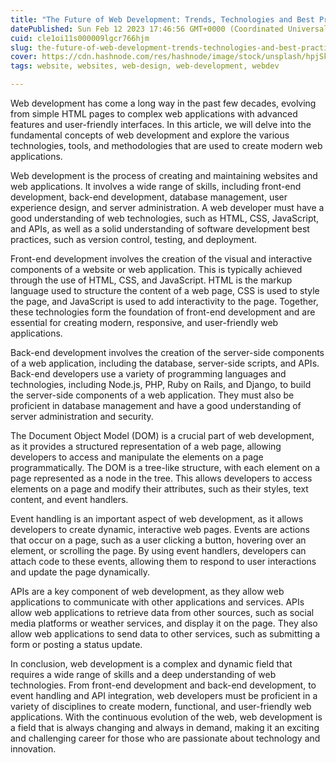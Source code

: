 ```yaml
---
title: "The Future of Web Development: Trends, Technologies and Best Practices for Building Dynamic and Scalable Websites"
datePublished: Sun Feb 12 2023 17:46:56 GMT+0000 (Coordinated Universal Time)
cuid: cle1oi11s000009lgcr766hjm
slug: the-future-of-web-development-trends-technologies-and-best-practices-for-building-dynamic-and-scalable-websites
cover: https://cdn.hashnode.com/res/hashnode/image/stock/unsplash/hpjSkU2UYSU/upload/1ea91e824b2113d64fe6741de13320d9.jpeg
tags: website, websites, web-design, web-development, webdev

---
```


Web development has come a long way in the past few decades, evolving from simple HTML pages to complex web applications with advanced features and user-friendly interfaces. In this article, we will delve into the fundamental concepts of web development and explore the various technologies, tools, and methodologies that are used to create modern web applications.

Web development is the process of creating and maintaining websites and web applications. It involves a wide range of skills, including front-end development, back-end development, database management, user experience design, and server administration. A web developer must have a good understanding of web technologies, such as HTML, CSS, JavaScript, and APIs, as well as a solid understanding of software development best practices, such as version control, testing, and deployment.

Front-end development involves the creation of the visual and interactive components of a website or web application. This is typically achieved through the use of HTML, CSS, and JavaScript. HTML is the markup language used to structure the content of a web page, CSS is used to style the page, and JavaScript is used to add interactivity to the page. Together, these technologies form the foundation of front-end development and are essential for creating modern, responsive, and user-friendly web applications.

Back-end development involves the creation of the server-side components of a web application, including the database, server-side scripts, and APIs. Back-end developers use a variety of programming languages and technologies, including Node.js, PHP, Ruby on Rails, and Django, to build the server-side components of a web application. They must also be proficient in database management and have a good understanding of server administration and security.

The Document Object Model (DOM) is a crucial part of web development, as it provides a structured representation of a web page, allowing developers to access and manipulate the elements on a page programmatically. The DOM is a tree-like structure, with each element on a page represented as a node in the tree. This allows developers to access elements on a page and modify their attributes, such as their styles, text content, and event handlers.

Event handling is an important aspect of web development, as it allows developers to create dynamic, interactive web pages. Events are actions that occur on a page, such as a user clicking a button, hovering over an element, or scrolling the page. By using event handlers, developers can attach code to these events, allowing them to respond to user interactions and update the page dynamically.

APIs are a key component of web development, as they allow web applications to communicate with other applications and services. APIs allow web applications to retrieve data from other sources, such as social media platforms or weather services, and display it on the page. They also allow web applications to send data to other services, such as submitting a form or posting a status update.

In conclusion, web development is a complex and dynamic field that requires a wide range of skills and a deep understanding of web technologies. From front-end development and back-end development, to event handling and API integration, web developers must be proficient in a variety of disciplines to create modern, functional, and user-friendly web applications. With the continuous evolution of the web, web development is a field that is always changing and always in demand, making it an exciting and challenging career for those who are passionate about technology and innovation.